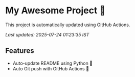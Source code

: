 # My Awesome Project 🚀

This project is automatically updated using GitHub Actions.

_Last updated: 2025-07-24 01:23:35 IST_

## Features
- Auto-update README using Python 🐍
- Auto Git push with GitHub Actions 🤖
